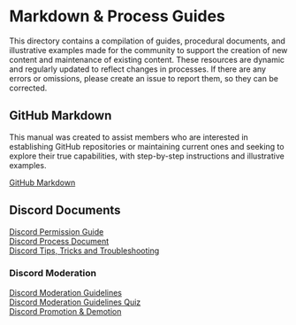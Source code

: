 # Markdown & Process Guides

This directory contains a compilation of guides, procedural documents, and illustrative examples made for the community to support the creation of new content and maintenance of existing content. These resources are dynamic and regularly updated to reflect changes in processes. If there are any errors or omissions, please create an issue to report them, so they can be corrected.

## GitHub Markdown

This manual was created to assist members who are interested in establishing GitHub repositories or maintaining current ones and seeking to explore their true capabilities, with step-by-step instructions and illustrative examples.

[GitHub Markdown](/github-markdown.md)

## Discord Documents

[Discord Permission Guide](/discord-permissions.md)<br>
[Discord Process Document](/discord-setup.md)<br>
[Discord Tips, Tricks and Troubleshooting](/discord-tips-tricks-troubleshooting.md)

### Discord Moderation

[Discord Moderation Guidelines](/discord-moderation-guidelines.md)<br>
[Discord Moderation Guidelines Quiz](/discord-moderation-guidelines-Quiz.md)<br>
[Discord Promotion & Demotion](/promotion-and-demotion-guidelines.md)<br>

